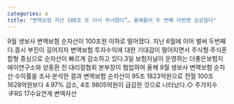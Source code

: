 ```yaml
---
categories: a
title: "변액보험 자산 100조 또 다시 무너졌다”… 올해들어 두 번째 이번엔 심상찮다"
---
```

9월 생보사 변액보험 순자산이 100조원 이하로 떨어졌다. 지난 6월에 이어 벌써 두번째다.증시 부진이 길어지자 변액보험 투자수익에 대한 기대감이 떨어지면서 주식형·주식혼합형 중심으로 순자산이 빠르게 감소하고 있다.3일 보험저널이 운영하는 더좋은보험지에이연구소와 양종환 전 대리점협회 본부장이 협업하여 올해 9월 생보사 변액보험 순자산·수익률을 조사·분석한 결과 변액보험 순자산이 95조 1823억원으로 전월 100조 1628억원보다 4.97% 감소, 4조 9805억원이 급감한 것으로 나타났다.◇ 주가지수·IFRS 17수요연계 변액자산